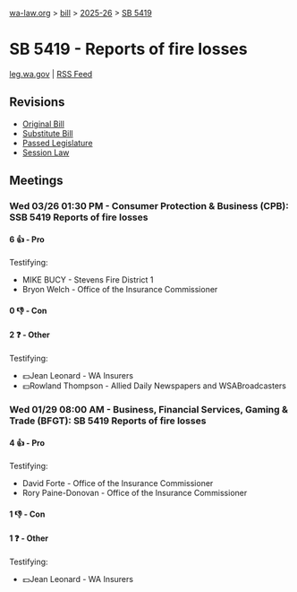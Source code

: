 [wa-law.org](/) > [bill](/bill/) > [2025-26](/bill/2025-26/) > [SB 5419](/bill/2025-26/sb/5419/)

# SB 5419 - Reports of fire losses
[leg.wa.gov](https://app.leg.wa.gov/billsummary?BillNumber=5419&Year=2025&Initiative=false) | [RSS Feed](./rss.xml)

## Revisions
* [Original Bill](1/)
* [Substitute Bill](S/)
* [Passed Legislature](S.PL/)
* [Session Law](S.SL/)

## Meetings
### Wed 03/26 01:30 PM - Consumer Protection & Business (CPB): SSB 5419 Reports of fire losses
#### 6 👍 - Pro
Testifying:
* MIKE BUCY - Stevens Fire District 1
* Bryon Welch - Office of the Insurance Commissioner

#### 0 👎 - Con

#### 2 ❓ - Other
Testifying:
* 💵Jean Leonard - WA Insurers
* 💵Rowland Thompson - Allied Daily Newspapers and WSABroadcasters

### Wed 01/29 08:00 AM - Business, Financial Services, Gaming & Trade (BFGT): SB 5419 Reports of fire losses
#### 4 👍 - Pro
Testifying:
* David Forte - Office of the Insurance Commissioner
* Rory Paine-Donovan - Office of the Insurance Commissioner

#### 1 👎 - Con

#### 1 ❓ - Other
Testifying:
* 💵Jean Leonard - WA Insurers
